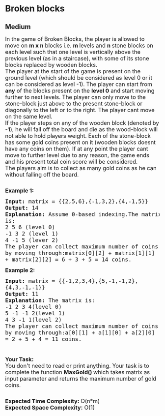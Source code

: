 # Broken blocks
## Medium 
<div class="problem-statement">
                <p></p><p><span style="font-size:18px">In the game of Broken Blocks, the player is allowed to move on <strong>m x n</strong>&nbsp;blocks i.e. <strong>m&nbsp;</strong>levels and <strong>n&nbsp;</strong>stone blocks on each level such that one level is vertically above the previous level (as in a staircase), with some of its stone blocks replaced by wooden blocks.<br>
The player at the start of the game is present on the ground level (which should&nbsp;be considered as level 0 or it can be considered as level -1). The player can start from <strong>any</strong> of the blocks present on the <strong>level 0</strong> and start moving further to next levels. The player can only move to the stone-block just above to the present stone-block or diagonally to the left or to the right. The player cant move on the same level.<br>
If the player steps on any of the wooden block (denoted by <strong>-1</strong>), he will fall off the board and die as the wood-block will not able to hold players weight. Each of the stone-block has some gold coins present on it (wooden blocks doesnt have any coins on them). If at any point the player cant move to further level due to any reason, the game ends and his present total coin score will be considered.<br>
The players aim is to collect as many gold coins as he can without falling off the board.</span><br>
&nbsp;</p>

<p><span style="font-size:18px"><strong>Example 1:</strong></span></p>

<pre style="position: relative;"><span style="font-size:18px"><strong>Input: </strong>matrix = {{2,5,6},{-1,3,2},{4,-1,5}}
<strong>Output: </strong>14
<strong>Explanation: </strong>Assume 0-based indexing.The matrix 
is:
2 5 6 (level 0)
-1 3 2 (level 1)
4 -1 5 (lever 2)
The player can collect maximum number of coins 
by moving through:matrix[0][2] + matrix[1][1] 
+ matrix[2][2] = 6 + 3 + 5 = 14 coins.</span><div class="open_grepper_editor" title="Edit &amp; Save To Grepper"></div></pre>

<p><span style="font-size:18px"><strong>Example 2:</strong></span></p>

<pre style="position: relative;"><span style="font-size:18px"><strong>Input: </strong>matrix = {{-1,2,3,4},{5,-1,-1,2},
{4,3,-1,-1}}
<strong>Output: </strong>11
<strong>Explanation: </strong></span><span style="font-size:18px">The matrix is:
-1 2 3 4(level 0)
5 -1 -1 2(level 1)
4 3 -1 1(level 2)
The player can collect maximum number of coins 
by moving through:a[0][1] + a[1][0] + a[2][0] 
= 2 + 5 + 4 = 11 coins.</span>
<div class="open_grepper_editor" title="Edit &amp; Save To Grepper"></div></pre>

<p>&nbsp;</p>

<p><span style="font-size:18px"><strong>Your Task:</strong><br>
You don't need to read or print anything. Your task is to complete the function&nbsp;<strong>MaxGold()&nbsp;</strong>which takes matrix as input parameter and returns the maximum number of gold coins.</span><br>
&nbsp;</p>

<p><span style="font-size:18px"><strong>Expected Time Complexity:&nbsp;</strong>O(n*m)</span><br>
<span style="font-size:18px"><strong>Expected Space Complexity:</strong>&nbsp;O(1)</span></p>
 <p></p>
            </div>